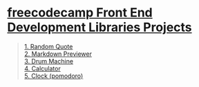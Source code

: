 # [freecodecamp Front End Development Libraries Projects](https://www.freecodecamp.org/learn/front-end-development-libraries/)

> [1. Random Quote](https://randomquote-six.vercel.app/)  
> [2. Markdown Previewer](https://markdownpreviewer-three.vercel.app/)    
> [3. Drum Machine](https://drummachine-zeta.vercel.app/)  
> [4. Calculator](https://calculator-nubisub.vercel.app/)  
> [5. Clock (pomodoro)](https://clock-nubisub.vercel.app/)  